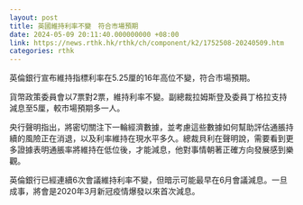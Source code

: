 ```yaml
---
layout: post
title: 英國維持利率不變　符合市場預期
date: 2024-05-09 20:11:40.000000000 +08:00
link: https://news.rthk.hk/rthk/ch/component/k2/1752508-20240509.htm
categories: rthk
---
```


英倫銀行宣布維持指標利率在5.25厘的16年高位不變，符合市場預期。

貨幣政策委員會以7票對2票，維持利率不變。副總裁拉姆斯登及委員丁格拉支持減息至5厘，較市場預期多一人。

央行聲明指出，將密切關注下一輪經濟數據，並考慮這些數據如何幫助評估通脹持續的風險正在消退，以及利率維持在現水平多久。總裁貝利在聲明說，需要看到更多證據表明通脹率將維持在低位後，才能減息，他對事情朝著正確方向發展感到樂觀。

英倫銀行已經連續6次會議維持利率不變，但暗示可能最早在6月會議減息。一旦成事，將會是2020年3月新冠疫情爆發以來首次減息。
